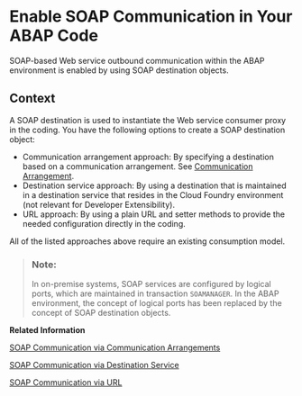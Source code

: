 <!-- loio6ab460e1a59e4890b8faa3fcc35f3343 -->

# Enable SOAP Communication in Your ABAP Code

SOAP-based Web service outbound communication within the ABAP environment is enabled by using SOAP destination objects.



<a name="loio6ab460e1a59e4890b8faa3fcc35f3343__section_tbk_413_zkb"/>

## Context

A SOAP destination is used to instantiate the Web service consumer proxy in the coding. You have the following options to create a SOAP destination object:

-   Communication arrangement approach: By specifying a destination based on a communication arrangement. See [Communication Arrangement](Communication_Arrangement_201de48.md).
-   Destination service approach: By using a destination that is maintained in a destination service that resides in the Cloud Foundry environment \(not relevant for Developer Extensibility\).
-   URL approach: By using a plain URL and setter methods to provide the needed configuration directly in the coding.

All of the listed approaches above require an existing consumption model.

> ### Note:  
> In on-premise systems, SOAP services are configured by logical ports, which are maintained in transaction `SOAMANAGER`. In the ABAP environment, the concept of logical ports has been replaced by the concept of SOAP destination objects.

**Related Information**  


[SOAP Communication via Communication Arrangements](SOAP_Communication_via_Communication_Arrangements_2133e15.md "")

[SOAP Communication via Destination Service](SOAP_Communication_via_Destination_Service_72bb6b5.md)

[SOAP Communication via URL](SOAP_Communication_via_URL_7e22ed9.md)

